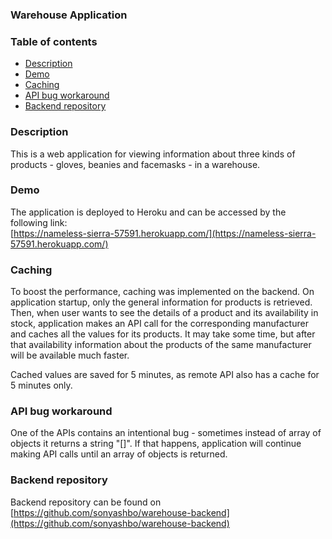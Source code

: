 ### Warehouse Application

### Table of contents
* [Description](#description)
* [Demo](#demo)
* [Caching](#caching)
* [API bug workaround](#api-bug-workaround)
* [Backend repository](#backend-repository)


### Description
This is a web application for viewing information about three kinds of products - gloves, beanies and facemasks - in a warehouse.

### Demo
The application is deployed to Heroku and can be accessed by the following link:  
[https://nameless-sierra-57591.herokuapp.com/](https://nameless-sierra-57591.herokuapp.com/)

### Caching
To boost the performance, caching was implemented on the backend.
On application startup, only the general information for products is retrieved.
Then, when user wants to see the details of a product and its availability in stock, application makes
an API call for the corresponding manufacturer and caches all the values for its products.
It may take some time, but after that availability information about the products of the same manufacturer
will be available much faster.

Cached values are saved for 5 minutes, as remote API also has a cache for 5 minutes only.

### API bug workaround
One of the APIs contains an intentional bug - sometimes instead of array of objects it returns a string "[]".
If that happens, application will continue making API calls until an array of objects is returned.

### Backend repository
Backend repository can be found on [https://github.com/sonyashbo/warehouse-backend](https://github.com/sonyashbo/warehouse-backend)